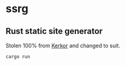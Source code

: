 # ssrg

## Rust static site generator

Stolen 100% from [Kerkor](https://kerkour.com/rust-static-site-generator) and changed to suit.

```
cargo run
```
